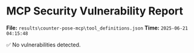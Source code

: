 # MCP Security Vulnerability Report
**File:** `results\counter-pose-mcp\tool_definitions.json`
**Time:** `2025-06-21 04:15:48`

✅ No vulnerabilities detected.